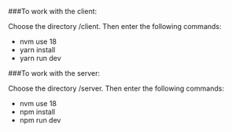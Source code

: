###To work with the client:

Choose the directory /client.
Then enter the following commands:
- nvm use 18
- yarn install
- yarn run dev



###To work with the server:

Choose the directory /server.
Then enter the following commands:
- nvm use 18
- npm install
- npm run dev
